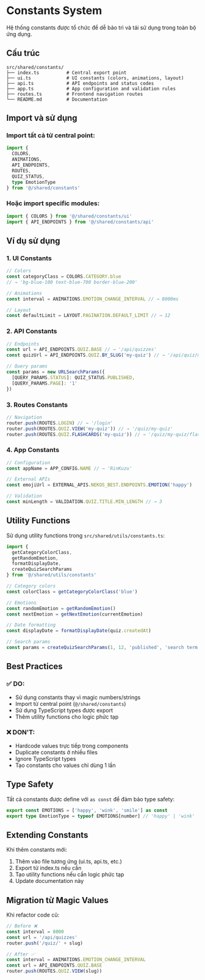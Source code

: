 # Constants System

Hệ thống constants được tổ chức để dễ bảo trì và tái sử dụng trong toàn bộ ứng dụng.

## Cấu trúc

```
src/shared/constants/
├── index.ts          # Central export point
├── ui.ts             # UI constants (colors, animations, layout)
├── api.ts            # API endpoints and status codes
├── app.ts            # App configuration and validation rules
├── routes.ts         # Frontend navigation routes
└── README.md         # Documentation
```

## Import và sử dụng

### Import tất cả từ central point:
```typescript
import {
  COLORS,
  ANIMATIONS,
  API_ENDPOINTS,
  ROUTES,
  QUIZ_STATUS,
  type EmotionType
} from '@/shared/constants'
```

### Hoặc import specific modules:
```typescript
import { COLORS } from '@/shared/constants/ui'
import { API_ENDPOINTS } from '@/shared/constants/api'
```

## Ví dụ sử dụng

### 1. UI Constants

```typescript
// Colors
const categoryClass = COLORS.CATEGORY.blue
// → 'bg-blue-100 text-blue-700 border-blue-200'

// Animations
const interval = ANIMATIONS.EMOTION_CHANGE_INTERVAL // → 8000ms

// Layout
const defaultLimit = LAYOUT.PAGINATION.DEFAULT_LIMIT // → 12
```

### 2. API Constants

```typescript
// Endpoints
const url = API_ENDPOINTS.QUIZ.BASE // → '/api/quizzes'
const quizUrl = API_ENDPOINTS.QUIZ.BY_SLUG('my-quiz') // → '/api/quiz/my-quiz'

// Query params
const params = new URLSearchParams({
  [QUERY_PARAMS.STATUS]: QUIZ_STATUS.PUBLISHED,
  [QUERY_PARAMS.PAGE]: '1'
})
```

### 3. Routes Constants

```typescript
// Navigation
router.push(ROUTES.LOGIN) // → '/login'
router.push(ROUTES.QUIZ.VIEW('my-quiz')) // → '/quiz/my-quiz'
router.push(ROUTES.QUIZ.FLASHCARDS('my-quiz')) // → '/quiz/my-quiz/flashcards'
```

### 4. App Constants

```typescript
// Configuration
const appName = APP_CONFIG.NAME // → 'RinKuzu'

// External APIs
const emojiUrl = EXTERNAL_APIS.NEKOS_BEST.ENDPOINTS.EMOTION('happy')

// Validation
const minLength = VALIDATION.QUIZ.TITLE.MIN_LENGTH // → 3
```

## Utility Functions

Sử dụng utility functions trong `src/shared/utils/constants.ts`:

```typescript
import {
  getCategoryColorClass,
  getRandomEmotion,
  formatDisplayDate,
  createQuizSearchParams
} from '@/shared/utils/constants'

// Category colors
const colorClass = getCategoryColorClass('blue')

// Emotions
const randomEmotion = getRandomEmotion()
const nextEmotion = getNextEmotion(currentEmotion)

// Date formatting
const displayDate = formatDisplayDate(quiz.createdAt)

// Search params
const params = createQuizSearchParams(1, 12, 'published', 'search term')
```

## Best Practices

### ✅ DO:
- Sử dụng constants thay vì magic numbers/strings
- Import từ central point (`@/shared/constants`)
- Sử dụng TypeScript types được export
- Thêm utility functions cho logic phức tạp

### ❌ DON'T:
- Hardcode values trực tiếp trong components
- Duplicate constants ở nhiều files
- Ignore TypeScript types
- Tạo constants cho values chỉ dùng 1 lần

## Type Safety

Tất cả constants được define với `as const` để đảm bảo type safety:

```typescript
export const EMOTIONS = ['happy', 'wink', 'smile'] as const
export type EmotionType = typeof EMOTIONS[number] // 'happy' | 'wink' | 'smile'
```

## Extending Constants

Khi thêm constants mới:

1. Thêm vào file tương ứng (ui.ts, api.ts, etc.)
2. Export từ index.ts nếu cần
3. Tạo utility functions nếu cần logic phức tạp
4. Update documentation này

## Migration từ Magic Values

Khi refactor code cũ:

```typescript
// Before ❌
const interval = 8000
const url = '/api/quizzes'
router.push('/quiz/' + slug)

// After ✅  
const interval = ANIMATIONS.EMOTION_CHANGE_INTERVAL
const url = API_ENDPOINTS.QUIZ.BASE
router.push(ROUTES.QUIZ.VIEW(slug))
``` 
